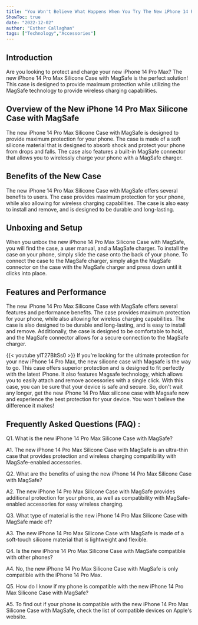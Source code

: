 ```yaml
---
title: "You Won't Believe What Happens When You Try The New iPhone 14 Pro Max Silicone Case With Magsafe!"
ShowToc: true 
date: "2022-12-02"
author: "Esther Callaghan" 
tags: ["Technology","Accessories"]
---
```

## Introduction

Are you looking to protect and charge your new iPhone 14 Pro Max? The new iPhone 14 Pro Max Silicone Case with MagSafe is the perfect solution! This case is designed to provide maximum protection while utilizing the MagSafe technology to provide wireless charging capabilities.

## Overview of the New iPhone 14 Pro Max Silicone Case with MagSafe

The new iPhone 14 Pro Max Silicone Case with MagSafe is designed to provide maximum protection for your phone. The case is made of a soft silicone material that is designed to absorb shock and protect your phone from drops and falls. The case also features a built-in MagSafe connector that allows you to wirelessly charge your phone with a MagSafe charger.

## Benefits of the New Case

The new iPhone 14 Pro Max Silicone Case with MagSafe offers several benefits to users. The case provides maximum protection for your phone, while also allowing for wireless charging capabilities. The case is also easy to install and remove, and is designed to be durable and long-lasting.

## Unboxing and Setup

When you unbox the new iPhone 14 Pro Max Silicone Case with MagSafe, you will find the case, a user manual, and a MagSafe charger. To install the case on your phone, simply slide the case onto the back of your phone. To connect the case to the MagSafe charger, simply align the MagSafe connector on the case with the MagSafe charger and press down until it clicks into place.

## Features and Performance

The new iPhone 14 Pro Max Silicone Case with MagSafe offers several features and performance benefits. The case provides maximum protection for your phone, while also allowing for wireless charging capabilities. The case is also designed to be durable and long-lasting, and is easy to install and remove. Additionally, the case is designed to be comfortable to hold, and the MagSafe connector allows for a secure connection to the MagSafe charger.

{{< youtube ylT27BItSs0 >}} 
If you're looking for the ultimate protection for your new iPhone 14 Pro Max, the new silicone case with Magsafe is the way to go. This case offers superior protection and is designed to fit perfectly with the latest iPhone. It also features Magsafe technology, which allows you to easily attach and remove accessories with a single click. With this case, you can be sure that your device is safe and secure. So, don't wait any longer, get the new iPhone 14 Pro Max silicone case with Magsafe now and experience the best protection for your device. You won't believe the difference it makes!

## Frequently Asked Questions (FAQ) :
Q1. What is the new iPhone 14 Pro Max Silicone Case with MagSafe?

A1. The new iPhone 14 Pro Max Silicone Case with MagSafe is an ultra-thin case that provides protection and wireless charging compatibility with MagSafe-enabled accessories. 

Q2. What are the benefits of using the new iPhone 14 Pro Max Silicone Case with MagSafe?

A2. The new iPhone 14 Pro Max Silicone Case with MagSafe provides additional protection for your phone, as well as compatibility with MagSafe-enabled accessories for easy wireless charging. 

Q3. What type of material is the new iPhone 14 Pro Max Silicone Case with MagSafe made of?

A3. The new iPhone 14 Pro Max Silicone Case with MagSafe is made of a soft-touch silicone material that is lightweight and flexible. 

Q4. Is the new iPhone 14 Pro Max Silicone Case with MagSafe compatible with other phones?

A4. No, the new iPhone 14 Pro Max Silicone Case with MagSafe is only compatible with the iPhone 14 Pro Max. 

Q5. How do I know if my phone is compatible with the new iPhone 14 Pro Max Silicone Case with MagSafe?

A5. To find out if your phone is compatible with the new iPhone 14 Pro Max Silicone Case with MagSafe, check the list of compatible devices on Apple's website.


